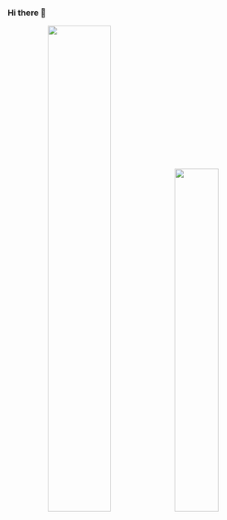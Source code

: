### Hi there 👋

<p align="center">

  <img width="50%" style="color: red" src="https://github-readme-stats.vercel.app/api?username=mzaksana&theme=default&show_icons=true&count_private=true&&hide_border=true&hide_title=true" />

  <img width="42%" src="https://github-readme-streak-stats.herokuapp.com?user=mzaksana&hide_border=true" />

</p>

<!--
**mzaksana/mzaksana** is a ✨ _special_ ✨ repository because its `README.md` (this file) appears on your GitHub profile.

Here are some ideas to get you started:

- 🔭 I’m currently working on ...
- 🌱 I’m currently learning ...
- 👯 I’m looking to collaborate on ...
- 🤔 I’m looking for help with ...
- 💬 Ask me about ...
- 📫 How to reach me: ...
- 😄 Pronouns: ...
- ⚡ Fun fact: ...
-->
